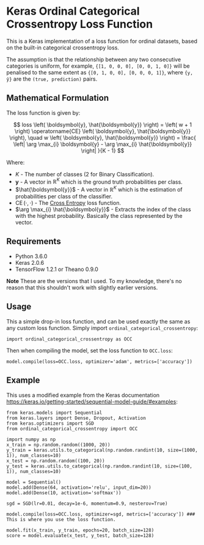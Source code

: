 # Keras Ordinal Categorical Crossentropy Loss Function

This is a Keras implementation of a loss function for ordinal datasets, based on the built-in categorical crossentropy loss.

The assumption is that the relationship between any two consecutive categories is uniform, for example, `{[1, 0, 0, 0], [0, 0, 1, 0]}` will be penalised to the same extent as `{[0, 1, 0, 0], [0, 0, 0, 1]}`, where `{y, ŷ}` are the `(true, prediction)` pairs.

## Mathematical Formulation

The loss function is given by:

$$ loss \left( \boldsymbol{y}, \hat{\boldsymbol{y}} \right) = \left( w + 1 \right) \operatorname{CE} \left( \boldsymbol{y}, \hat{\boldsymbol{y}} \right), \quad w \left( \boldsymbol{y}, \hat{\boldsymbol{y}} \right) = \frac{ \left| \arg \max_{i} \boldsymbol{y} - \arg \max_{i} \hat{\boldsymbol{y}} \right| }{K - 1} $$

Where:
 * $K$ - The number of classes (2 for Binary Classification).
 * $\boldsymbol{y}$ - A vector in $\mathbb{R}^{K}$ which is the ground truth probabilities per class.
 * $\hat{\boldsymbol{y}}$ - A vector in $\mathbb{R}^{K}$ which is the estimation of probabilities per class of the classifier.
 * $\operatorname{CE} \left( \cdot, \cdot \right)$ - The [Cross Entropy](https://en.wikipedia.org/wiki/Cross_entropy) loss function.
 * $\arg \max_{i} \hat{\boldsymbol{y}}$ - Extracts the index of the class with the highest probability. Basically the class represented by the vector.
 

## Requirements

* Python 3.6.0
* Keras 2.0.6
* TensorFlow 1.2.1 or Theano 0.9.0

**Note** These are the versions that I used. To my knowledge, there's no reason that this shouldn't work with slightly earlier versions.

## Usage

This a simple drop-in loss function, and can be used exactly the same as any custom loss function. Simply import `ordinal_categorical_crossentropy`:

```
import ordinal_categorical_crossentropy as OCC
```
Then when compiling the model, set the loss function to `OCC.loss`:
```
model.compile(loss=OCC.loss, optimizer='adam', metrics=['accuracy'])
```

## Example

This uses a modified example from the Keras documentation <https://keras.io/getting-started/sequential-model-guide/#examples>:

```
from keras.models import Sequential
from keras.layers import Dense, Dropout, Activation
from keras.optimizers import SGD
from ordinal_categorical_crossentropy import OCC

import numpy as np
x_train = np.random.random((1000, 20))
y_train = keras.utils.to_categorical(np.random.randint(10, size=(1000, 1)), num_classes=10)
x_test = np.random.random((100, 20))
y_test = keras.utils.to_categorical(np.random.randint(10, size=(100, 1)), num_classes=10)

model = Sequential()
model.add(Dense(64, activation='relu', input_dim=20))
model.add(Dense(10, activation='softmax'))

sgd = SGD(lr=0.01, decay=1e-6, momentum=0.9, nesterov=True)

model.compile(loss=OCC.loss, optimizer=sgd, metrics=['accuracy']) ### This is where you use the loss function.

model.fit(x_train, y_train, epochs=20, batch_size=128)
score = model.evaluate(x_test, y_test, batch_size=128)

```
